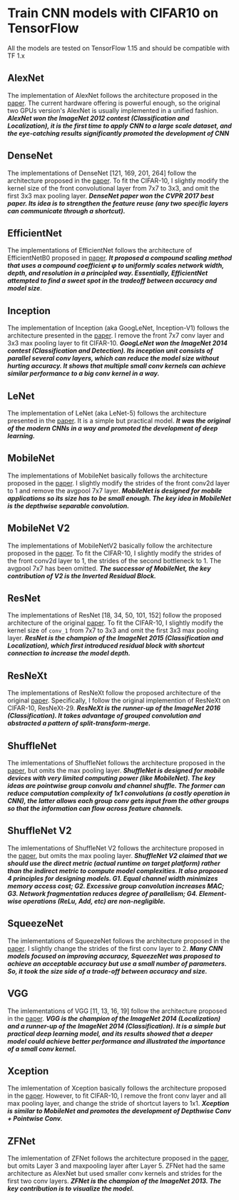 # Train CNN models with CIFAR10 on TensorFlow #

All the models are tested on TensorFlow 1.15 and should be compatible with TF 1.x

## AlexNet ##

The implementation of AlexNet follows the architecture proposed in the [paper](https://proceedings.neurips.cc/paper/2012/file/c399862d3b9d6b76c8436e924a68c45b-Paper.pdf). The current hardware offering is powerful enough, so the original two GPUs version's AlexNet is usually implemented in a unified fashion. ***AlexNet won the ImageNet 2012 contest (Classification and Localization), it is the first time to apply CNN to a large scale dataset, and the eye-catching results significantly promoted the development of CNN***

## DenseNet ##

The implementations of DenseNet [121, 169, 201, 264] follow the architecture proposed in the [paper](https://arxiv.org/pdf/1608.06993.pdf). To fit the CIFAR-10, I slightly modify the kernel size of the front convolutional layer from 7x7 to 3x3, and omit the first 3x3 max pooling layer. ***DenseNet paper won the CVPR 2017 best paper. Its idea is to strengthen the feature reuse (any two specific layers can communicate through a shortcut).***

## EfficientNet ##

The implementations of EfficientNet follows the architecture of EfficientNetB0 proposed in [paper](https://arxiv.org/pdf/1905.11946.pdf). ***It proposed a compound scaling method that uses a compound coefficient φ to uniformly scales network width, depth, and resolution in a principled way. Essentially, EfficientNet attempted to find a sweet spot in the tradeoff between accuracy and model size***. 

## Inception ## 

The implementation of Inception (aka GoogLeNet, Inception-V1) follows the architecture presented in the [paper](https://static.googleusercontent.com/media/research.google.com/en//pubs/archive/43022.pdf). I remove the front 7x7 conv layer and 3x3 max pooling layer to fit CIFAR-10. ***GoogLeNet won the ImageNet 2014 contest (Classification and Detection). Its inception unit consists of parallel several conv layers, which can reduce the model size without hurting accuracy. It shows that multiple small conv kernels can achieve similar performance to a big conv kernel in a way.***

## LeNet ## 

The implementation of LeNet (aka LeNet-5) follows the architecture presented in the [paper](http://yann.lecun.com/exdb/publis/pdf/lecun-98.pdf). It is a simple but practical model. ***It was the original of the modern CNNs in a way and promoted the development of deep learning.***

## MobileNet ##

The implementations of MobileNet basically follows the architecture proposed in the [paper](https://arxiv.org/pdf/1704.04861.pdf). I slightly modify the strides of the front conv2d layer to 1 and remove the avgpool 7x7 layer. ***MobileNet is designed for mobile applications so its size has to be small enough. The key idea in MobileNet is the depthwise separable convolution.***

## MobileNet V2 ##

The implementations of MobileNetV2 basically follow the architecture proposed in the [paper](https://arxiv.org/pdf/1801.04381.pdf). To fit the CIFAR-10, I slightly modify the strides of the front conv2d layer to 1, the strides of the second bottleneck to 1. The avgpool 7x7 has been omitted. ***The successor of MobileNet, the key contribution of V2 is the Inverted Residual Block.***

## ResNet ##

The implementations of ResNet [18, 34, 50, 101, 152] follow the proposed architecture of the original [paper](https://arxiv.org/abs/1512.03385). To fit the CIFAR-10, I slightly modify the kernel size of `conv_1` from 7x7 to 3x3 and omit the first 3x3 max pooling layer. ***ResNet is the champion of the ImageNet 2015 (Classification and Localization), which first introduced residual block with shortcut connection to increase the model depth.***

## ResNeXt ##

The implementations of ResNeXt follow the proposed architecture of the original [paper](https://arxiv.org/pdf/1611.05431.pdf). Specifically, I follow the original implemention of ResNeXt on CIFAR-10, ResNeXt-29. ***ResNeXt is the runner-up of the ImageNet 2016 (Classification). It takes advantage of grouped convolution and abstracted a pattern of split-transform-merge.***

## ShuffleNet ##

The imlementations of ShuffleNet follows the architecture proposed in the [paper](https://arxiv.org/pdf/1707.01083.pdf), but omits the max pooling layer. ***ShuffleNet is designed for mobile devices with very limited computing power (like MobileNet). The key ideas are pointwise group convolu and channel shuffle. The former can reduce computation complexity of 1x1 convolutions (a costly operation in CNN), the latter allows each group conv gets input from the other groups so that the information can flow across feature channels.*** 

## ShuffleNet V2 ##

The imlementations of ShuffleNet V2 follows the architecture proposed in the [paper](https://arxiv.org/pdf/1807.11164.pdf), but omits the max pooling layer. ***ShuffleNet V2 claimed that we should use the direct metric (actual runtime on target platform) rather than the indirect metric to compute model complexities. It also proposed 4 principles for designing models. G1. Equal channel width minimizes memory access cost; G2. Excessive group convolution increases MAC; G3. Network fragmentation reduces degree of parallelism; G4. Element-wise operations (ReLu, Add, etc) are non-negligible.*** 

## SqueezeNet ##

The imlementations of SqueezeNet follows the architecture proposed in the [paper](https://arxiv.org/pdf/1602.07360.pdf). I slightly change the strides of the first conv layer to 2. ***Many CNN models focused on improving accuracy, SqueezeNet was proposed to achieve an acceptable accuracy but use a small number of parameters. So, it took the size side of a trade-off between accuracy and size.***

## VGG ##

The imlementations of VGG [11, 13, 16, 19] follow the architecture proposed in the [paper](https://arxiv.org/pdf/1409.1556.pdf). ***VGG is the champion of the ImageNet 2014 (Localization) and a runner-up of the ImageNet 2014 (Classification). It is a simple but practical deep learning model, and its results showed that a deeper model could achieve better performance and illustrated the importance of a small conv kernel.***

## Xception ##

The imlementation of Xception basically follows the architecture proposed in the [paper](https://arxiv.org/pdf/1610.02357.pdf). However, to fit CIFAR-10, I remove the front conv layer and all max pooling layer, and change the stride of shortcut layers to 1x1. ***Xception is similar to MobileNet and promotes the development of Depthwise Conv + Pointwise Conv.***

## ZFNet ##

The imlementation of ZFNet follows the architecture proposed in the [paper](https://arxiv.org/pdf/1311.2901.pdf), but omits Layer 3 and maxpooling layer after Layer 5. ZFNet had the same architecture as AlexNet but used smaller conv kernels and strides for the first two conv layers. ***ZFNet is the champion of the ImageNet 2013. The key contribution is to visualize the model.*** 